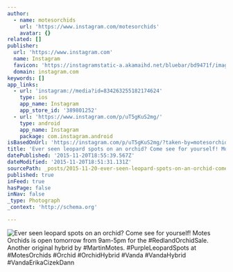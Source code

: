 ```yaml
---
author:
  - name: motesorchids
    url: 'https://www.instagram.com/motesorchids'
    avatar: {}
related: []
publisher:
  url: 'https://www.instagram.com'
  name: Instagram
  favicon: 'https://instagramstatic-a.akamaihd.net/bluebar/bd9471f/images/ico/favicon.ico'
  domain: instagram.com
keywords: []
app_links:
  - url: 'instagram://media?id=834263255182174624'
    type: ios
    app_name: Instagram
    app_store_id: '389801252'
  - url: 'https://www.instagram.com/p/uT5gKuS2mg/'
    type: android
    app_name: Instagram
    package: com.instagram.android
isBasedOnUrl: 'https://instagram.com/p/uT5gKuS2mg/?taken-by=motesorchids'
title: 'Ever seen leopard spots on an orchid? Come see for yourself! Motes Orchids is open tomorrow from 9am-5pm for the #RedlandOrchidSale. Another original hybrid by #MartinMotes. #PurpleLeopardSpots at #MotesOrchids #Orchid #OrchidHybrid #Vanda #VandaHybrid #VandaErikaCizekDann'
datePublished: '2015-11-20T18:55:39.567Z'
dateModified: '2015-11-20T18:51:31.131Z'
sourcePath: _posts/2015-11-20-ever-seen-leopard-spots-on-an-orchid-come-see-for-yourself.md
published: true
inFeed: true
hasPage: false
inNav: false
_type: Photograph
_context: 'http://schema.org'

---
```

![Ever seen leopard spots on an orchid&quest; Come see for yourself&excl; Motes Orchids is open tomorrow from 9am-5pm for the &num;RedlandOrchidSale&period; Another original hybrid by &num;MartinMotes&period; &num;PurpleLeopardSpots at &num;MotesOrchids &num;Orchid &num;OrchidHybrid &num;Vanda &num;VandaHybrid &num;VandaErikaCizekDann](https://scontent.cdninstagram.com/hphotos-ash/t51.2885-15/e15/10723669_1552079465027987_1995571913_n.jpg)